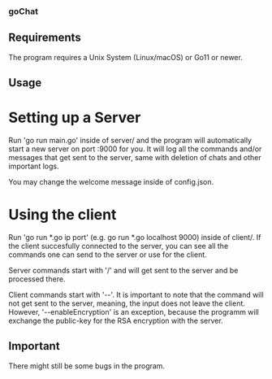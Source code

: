 ### goChat

## Requirements

The program requires a Unix System (Linux/macOS) or Go11 or newer.

## Usage

# Setting up a Server

Run 'go run main.go' inside of server/ and the program will automatically start a new server on port :9000 for you. It will log all the commands and/or messages that get sent to the server, same with deletion of chats and other important logs.

You may change the welcome message inside of config.json.

# Using the client

Run 'go run *.go ip port' (e.g. go run *.go localhost 9000) inside of client/. If the client succesfully connected to the server, you can see all the commands one can send to the server or use for the client.

Server commands start with '/' and will get sent to the server and be processed there.

Client commands start with '--'. It is important to note that the command will not get sent to the server, meaning, the input does not leave the client. 
However, '--enableEncryption' is an exception, because the programm will exchange the public-key for the RSA encryption with the server.

## Important

There might still be some bugs in the program.
